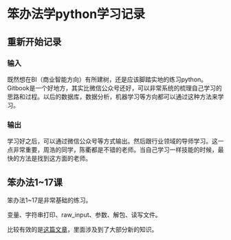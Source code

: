 # 笨办法学python学习记录


## 重新开始记录


### 输入

既然想在BI（商业智能方向）有所建树，还是应该脚踏实地的练习python。Gitbook是一个好地方，其实比微信公众号还好，可以非常系统的梳理自己学习的思路和过程。以后的数据库，数据分析，机器学习等方向都可以通过这种方法来学习。


### 输出

学习好之后，可以通过微信公众号等方式输出。然后跟行业领域的导师学习。这一点非常重要，周浩的同学，陈衢都是不错的老师。当自己学习一样技能的时候，最快的方法是找到这方面的老师。


## 笨办法1~17课

笨办法1~17是非常基础的练习。

变量、字符串打印、raw_input、参数、解包、读写文件。

比较有效的是[这篇文章](http://www.jb51.net/shouce/Pythonbbf/latest/ex16.html)，里面涉及到了大部分新的知识。




